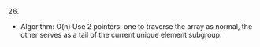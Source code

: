 26.

- Algorithm: O(n)
  Use 2 pointers: one to traverse the array as normal, the other serves as a tail of the current unique element subgroup.

